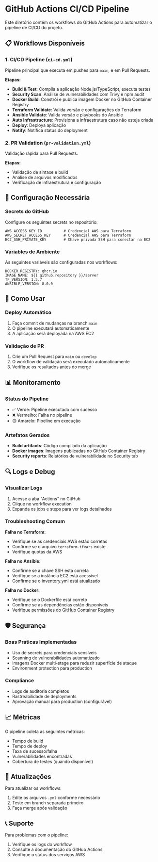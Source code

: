 # GitHub Actions CI/CD Pipeline

Este diretório contém os workflows do GitHub Actions para automatizar o pipeline de CI/CD do projeto.

## 📋 Workflows Disponíveis

### 1. CI/CD Pipeline (`ci-cd.yml`)

Pipeline principal que executa em pushes para `main`, e em Pull Requests.

**Etapas:**

- **Build & Test**: Compila a aplicação Node.js/TypeScript, executa testes
- **Security Scan**: Análise de vulnerabilidades com Trivy e npm audit
- **Docker Build**: Constrói e publica imagem Docker no GitHub Container Registry
- **Terraform Validate**: Valida versão e configurações do Terraform
- **Ansible Validate**: Valida versão e playbooks do Ansible
- **Auto Infrastructure**: Provisiona a infraestrutura caso não esteja criada
- **Deploy**: Deploya aplicação
- **Notify**: Notifica status do deployment

### 2. PR Validation (`pr-validation.yml`)

Validação rápida para Pull Requests.

**Etapas:**

- Validação de sintaxe e build
- Análise de arquivos modificados
- Verificação de infraestrutura e configuração

## 🔧 Configuração Necessária

### Secrets do GitHub

Configure os seguintes secrets no repositório:

```
AWS_ACCESS_KEY_ID          # Credencial AWS para Terraform
AWS_SECRET_ACCESS_KEY      # Credencial AWS para Terraform
EC2_SSH_PRIVATE_KEY        # Chave privada SSH para conectar na EC2
```

### Variables de Ambiente

As seguintes variáveis são configuradas nos workflows:

```
DOCKER_REGISTRY: ghcr.io
IMAGE_NAME: ${{ github.repository }}/server
TF_VERSION: 1.5.7
ANSIBLE_VERSION: 8.0.0
```

## 🚀 Como Usar

### Deploy Automático

1. Faça commit de mudanças na branch `main`
2. O pipeline executará automaticamente
3. A aplicação será deployada na AWS EC2

### Validação de PR

1. Crie um Pull Request para `main` ou `develop`
2. O workflow de validação será executado automaticamente
3. Verifique os resultados antes do merge

## 📊 Monitoramento

### Status do Pipeline

- ✅ Verde: Pipeline executado com sucesso
- ❌ Vermelho: Falha no pipeline
- 🟡 Amarelo: Pipeline em execução

### Artefatos Gerados

- **Build artifacts**: Código compilado da aplicação
- **Docker images**: Imagens publicadas no GitHub Container Registry
- **Security reports**: Relatórios de vulnerabilidade no Security tab

## 🔍 Logs e Debug

### Visualizar Logs

1. Acesse a aba "Actions" no GitHub
2. Clique no workflow execution
3. Expanda os jobs e steps para ver logs detalhados

### Troubleshooting Comum

**Falha no Terraform:**

- Verifique se as credenciais AWS estão corretas
- Confirme se o arquivo `terraform.tfvars` existe
- Verifique quotas da AWS

**Falha no Ansible:**

- Confirme se a chave SSH está correta
- Verifique se a instância EC2 está acessível
- Confirme se o inventory.yml está atualizado

**Falha no Docker:**

- Verifique se o Dockerfile está correto
- Confirme se as dependências estão disponíveis
- Verifique permissões do GitHub Container Registry

## 🛡️ Segurança

### Boas Práticas Implementadas

- Uso de secrets para credenciais sensíveis
- Scanning de vulnerabilidades automatizado
- Imagens Docker multi-stage para reduzir superfície de ataque
- Environment protection para production

### Compliance

- Logs de auditoria completos
- Rastreabilidade de deployments
- Aprovação manual para production (configurável)

## 📈 Métricas

O pipeline coleta as seguintes métricas:

- Tempo de build
- Tempo de deploy
- Taxa de sucesso/falha
- Vulnerabilidades encontradas
- Cobertura de testes (quando disponível)

## 🔄 Atualizações

Para atualizar os workflows:

1. Edite os arquivos `.yml` conforme necessário
2. Teste em branch separada primeiro
3. Faça merge após validação

## 📞 Suporte

Para problemas com o pipeline:

1. Verifique os logs do workflow
2. Consulte a documentação do GitHub Actions
3. Verifique o status dos serviços AWS
